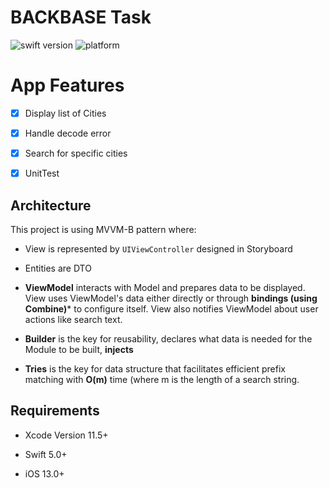 
# BACKBASE Task

  
<div  align="left">

<!-- Swift version -->

<img  src="https://img.shields.io/badge/swift%20version-5.0-brightgreen.svg"  alt="swift version">

<!-- Platform -->

<img  src="https://img.shields.io/badge/platform-ios-lightgrey.svg"  alt="platform" />

</div>

# App Features
- [x] Display list of Cities
- [x] Handle decode error 
- [x] Search for specific cities
- [x] UnitTest

  

## Architecture

This project is using MVVM-B pattern where:

  

- View is represented by `UIViewController` designed in Storyboard

- Entities are DTO

- **ViewModel** interacts with Model and prepares data to be displayed. View uses ViewModel's data either directly or through **bindings (using Combine)*** to configure itself. View also notifies ViewModel about user actions like search text.
- **Builder** is the key for reusability, declares what data is needed for the Module to be built, **injects**
  
- **Tries** is the key for data structure that facilitates efficient prefix matching with **O(m)** time (where m is the length of a search string.

## Requirements

- Xcode Version 11.5+

- Swift 5.0+

- iOS 13.0+
